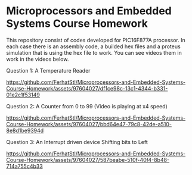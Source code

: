 # Microprocessors and Embedded Systems Course Homework

This repository consist of codes developed for PIC16F877A processor. In each case there is an assembly code, a builded hex files and a proteus simulation that is using the hex file to work. You can see videos them in work in the videos below. 

Question 1: A Temperature Reader


https://github.com/FerhatStl/Microprocessors-and-Embedded-Systems-Course-Homework/assets/97604027/df1ce98c-13c1-4344-b331-01e2c1f53149



Question 2: A Counter from 0 to 99 (Video is playing at x4 speed)


https://github.com/FerhatStl/Microprocessors-and-Embedded-Systems-Course-Homework/assets/97604027/bbd64e47-79c8-42de-a510-8e8d1be9394d



Question 3: An Interrupt driven device Shifting bits to Left


https://github.com/FerhatStl/Microprocessors-and-Embedded-Systems-Course-Homework/assets/97604027/587beabe-510f-40f4-8b48-714a755c4b33

